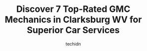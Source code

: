 ---
layout: ampstory
image: https://images.unsplash.com/photo-1594420307817-3b626ca9578a?ixlib=rb-4.0.3&ixid=MnwxMjA3fDB8MHxwaG90by1wYWdlfHx8fGVufDB8fHx8&auto=format&fit=crop&w=640&h=853&q=80
author: techidn
featured: false
description: If youre in need of trustworthy and skilled GMC Mechanic in Clarksburg WV, USA, youll be pleased to discover the 7 best GMC Mechanic in town. Their expertise and commitment to customer sat
title: Discover 7 Top-Rated GMC Mechanics in Clarksburg WV for Superior Car Services
cover:
   title: Discover 7 Top-Rated GMC Mechanics in Clarksburg WV for Superior Car Services
   subtitle: Rickpate
   background: https://images.unsplash.com/photo-1594420307817-3b626ca9578a?ixlib=rb-4.0.3&ixid=MnwxMjA3fDB8MHxwaG90by1wYWdlfHx8fGVufDB8fHx8&auto=format&fit=crop&w=640&h=853&q=80

pages: 
 - layout: thirds
   top: <h1>#1 Chenoweth Ford Inc</h1>
   bottom: "<p>I dont like to spend money but this experience was pleasing. The sales team was easy to work with and they are customer obsessed. Everyone that we talked to was friend</p>"
   background: https://www.knot35.com/toplist/wp-content/uploads/2023/06/best-gmc-mechanic-1-in-clarksburg-wv-1685841976.jpeg
   backgroundblur: true
 - layout: thirds
   top: <h1>#2 Firestone Complete Auto Care</h1>
   bottom: "<p>425 W Main St, Clarksburg, WV 26301, United States</p>"
   background: https://www.knot35.com/toplist/wp-content/uploads/2023/06/best-gmc-mechanic-2-in-clarksburg-wv-1685841976.jpeg
   cta:
      link: https://www.knot35.com/toplist/discover-7-top-rated-gmc-mechanics-in-clarksburg-wv-for-superior-car-services/
      text: Discover 7 Top-Rated GMC Mechanics in Clarksburg WV for Superior Car Services
 - layout: thirds
   top: <h1>#3 IN & OUT TIRE Clarksburg</h1>
   bottom: "<p>115 N 6th St, Clarksburg, WV 26301, United States</p>"
   background: https://www.knot35.com/toplist/wp-content/uploads/2023/06/best-gmc-mechanic-3-in-clarksburg-wv-1685841977.jpeg
   cta:
      link: https://www.knot35.com/toplist/discover-7-top-rated-gmc-mechanics-in-clarksburg-wv-for-superior-car-services/
      text: Discover 7 Top-Rated GMC Mechanics in Clarksburg WV for Superior Car Services
 - layout: thirds
   top: <h1>#4 DAN CAVAS BUICK GMC</h1>
   bottom: "<p>1221 Johnson Ave, Bridgeport, WV 26330, United States</p>"
   background: https://images.unsplash.com/photo-1534312527009-56c7016453e6?ixlib=rb-4.0.3&ixid=MnwxMjA3fDB8MHxwaG90by1wYWdlfHx8fGVufDB8fHx8&auto=format&fit=crop&w=640&h=853&q=80
   cta:
      link: https://www.knot35.com/toplist/discover-7-top-rated-gmc-mechanics-in-clarksburg-wv-for-superior-car-services/
      text: Discover 7 Top-Rated GMC Mechanics in Clarksburg WV for Superior Car Services
 - layout: thirds
   top: <h1>#5 Plaza Service Center</h1>
   bottom: "<p>109 Lodgeville Rd, Bridgeport, WV 26330, United States</p>"
   background: https://images.unsplash.com/photo-1549241520-425e3dfc01cb?ixlib=rb-4.0.3&ixid=MnwxMjA3fDB8MHxwaG90by1wYWdlfHx8fGVufDB8fHx8&auto=format&fit=crop&w=640&h=853&q=80
   cta:
      link: https://www.knot35.com/toplist/discover-7-top-rated-gmc-mechanics-in-clarksburg-wv-for-superior-car-services/
      text: Discover 7 Top-Rated GMC Mechanics in Clarksburg WV for Superior Car Services
 - layout: thirds
   top: <h1>#6 Total Care Auto Repair</h1>
   bottom: "<p>650 1, 2 W Pike St, Clarksburg, WV 26301, United States</p>"
   background: https://images.unsplash.com/photo-1489694553447-4c9339da310d?ixlib=rb-4.0.3&ixid=MnwxMjA3fDB8MHxwaG90by1wYWdlfHx8fGVufDB8fHx8&auto=format&fit=crop&w=640&h=853&q=80
   cta:
      link: https://www.knot35.com/toplist/discover-7-top-rated-gmc-mechanics-in-clarksburg-wv-for-superior-car-services/
      text: Discover 7 Top-Rated GMC Mechanics in Clarksburg WV for Superior Car Services
 - layout: thirds
   top: <h1>#7 Quick Lane Tire & Auto Center</h1>
   bottom: "<p>1564 E Pike St, Clarksburg, WV 26301, United States</p>"
   background: https://images.unsplash.com/photo-1608501821300-4f99e58bba77?ixlib=rb-4.0.3&ixid=MnwxMjA3fDB8MHxwaG90by1wYWdlfHx8fGVufDB8fHx8&auto=format&fit=crop&w=640&h=853&q=80
   cta:
      link: https://www.knot35.com/toplist/discover-7-top-rated-gmc-mechanics-in-clarksburg-wv-for-superior-car-services/
      text: Discover 7 Top-Rated GMC Mechanics in Clarksburg WV for Superior Car Services
 - layout: thirds
   middle: Continue reading...
   background: https://images.unsplash.com/photo-1536745287225-21d689278fd1?ixlib=rb-4.0.3&ixid=MnwxMjA3fDB8MHxwaG90by1wYWdlfHx8fGVufDB8fHx8&auto=format&fit=crop&w=640&h=853&q=80
   cta:
      link: https://www.knot35.com/toplist/discover-7-top-rated-gmc-mechanics-in-clarksburg-wv-for-superior-car-services/
      text: Discover 7 Top-Rated GMC Mechanics in Clarksburg WV for Superior Car Services
      
---